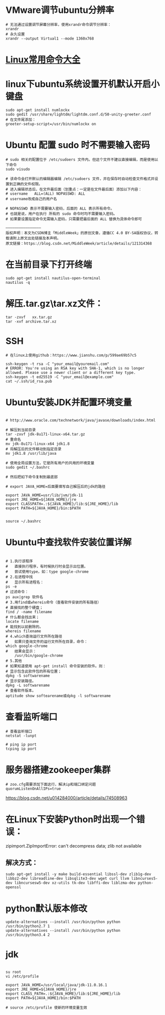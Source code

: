 # VMware调节ubuntu分辨率
```shell
# 无法通过设置调节屏幕分辨率，使用xrandr命令调节分辨率：
xrandr
# 永久设置
xrandr --output Virtual1 --mode 1360x768
```

# [Linux常用命令大全](Linux常用命令大全.txt)

# linux下ubuntu系统设置开机默认开启小键盘
```shell
sudo apt-get install numlockx
sudo gedit /usr/share/lightdm/lightdm.conf.d/50-unity-greeter.conf
# 在文件尾添加：
greeter-setup-script=/usr/bin/numlockx on
```

# Ubuntu 配置 sudo 时不需要输入密码
```shell
# sudo 相关的配置位于 /etc/sudoers 文件内。但这个文件不建议直接编辑，而是使用以下命令
sudo visudo

# 该命令会打开默认的编辑器编辑 /etc/sudoers 文件，并在保存时自动检查文件格式并设置到正确的文件权限。
# 进入编辑状态后，在文件最后面（划重点：一定是在文件最后面）添加以下内容：
# username   ALL=(ALL) NOPASSWD: ALL
# username改成自己的用户名

# NOPASSWD 表示不需要输入密码，后面的 ALL 表示所有命令。
# 也就是说，用户在执行 所有的 sudo 命令时均不需要输入密码。
# 如果要设置指定命令无需输入密码，只需要把最后面的 ALL 替换为具体命令即可
```
    ————————————————
    版权声明：本文为CSDN博主「MiddleWeek」的原创文章，遵循CC 4.0 BY-SA版权协议，转载请附上原文出处链接及本声明。
    原文链接：https://blog.csdn.net/MiddleWeek/article/details/121314368

# 在当前目录下打开终端
```shell
sudo apt-get install nautilus-open-terminal
nautilus -q
```

#  解压.tar.gz\tar.xz文件：

```shell
tar -zxvf   xx.tar.gz
tar -xvf archive.tar.xz
```

# SSH
```shell
# 在linux上使用github：https://www.jianshu.com/p/599ae69b57c5
    
ssh-keygen -t rsa -C "your_email@youremail.com" 
# ERROR: You're using an RSA key with SHA-1, which is no longer allowed. Please use a newer client or a different key type.
ssh-keygen -t ed25519 -C "your_email@example.com"
cat ~/.ssh/id_rsa.pub
```

# Ubuntu安装JDK并配置环境变量

```shell

# http://www.oracle.com/technetwork/java/javase/downloads/index.html

# 解压到当前目录
tar -zxvf jdk-8u171-linux-x64.tar.gz 
# 重命名
mv jdk-8u171-linux-x64 jdk1.8
# 将解压后的文件移动到指定目录
mv jdk1.8 /usr/lib/java

# 使用全局设置方法，它是所有用户的共用的环境变量
sudo gedit ~/.bashrc

# 然后把如下命令复制到最底部

# export JAVA_HOME=后面要填写自己解压后的jdk的路径

export JAVA_HOME=usr/lib/jvm/jdk-11
export JRE_HOME=${JAVA_HOME}/jre
export CLASSPATH=.:${JAVA_HOME}/lib:${JRE_HOME}/lib 
export PATH=${JAVA_HOME}/bin:$PATH


source ~/.bashrc

```

# Ubuntu中查找软件安装位置详解

```shell
 
# 1.执行该程序
# 	直接执行程序，有时候执行时会显示出位置。
# 	尝试使用type，如：type google-chrome
# 2.在进程中找
# 	显示所有进程名：
ps -e
# 过滤命令：
ps aux|grep 软件名
# 3.用find或whereis命令（查看软件安装的所有路径）
# 直接找的整个硬盘；
find / -name filename
# 什么都会找出来；
locate filename
# 能找到以前删除的。
whereis filename
# 4.which查询运行文件所在路径
#	如果只查询文件的运行文件所在目录，命令：
which google-chrome
#	结果会显示：
	/usr/bin/google-chrome
# 5.其他
# 如果知道使用 apt-get install 命令安装的软件。则：
# 显示包含此软件包的所有位置；
dpkg -S softwarename 
# 显示安装路径。
dpkg -L softwarename 
# 查看软件版本。
aptitude show softearename或dpkg -l softwarename

```

# 查看监听端口

```
# 查看监听端口
netstat -lunpt

# ping ip port
tcping ip port

```

# 服务器搭建zookeeper集群

```
# zoo.cfg需要添加下面这行，解决ip和端口绑定问题
quorumListenOnAllIPs=true
```
https://blog.csdn.net/u014284000/article/details/74508963
     
# 在Linux下安装Python时出现一个错误：
zipimport.ZipImportError: can't decompress data; zlib not available

## 解决方式：
```shell
sudo apt-get install -y make build-essential libssl-dev zlib1g-dev libbz2-dev libreadline-dev libsqlite3-dev wget curl llvm libncurses5-dev libncursesw5-dev xz-utils tk-dev libffi-dev liblzma-dev python-openssl
```

# python默认版本修改
```
update-alternatives --install /usr/bin/python python /usr/bin/python2.7 1  
update-alternatives --install /usr/bin/python python /usr/bin/python3.4 2
```
# jdk
``` shell

su root
vi /etc/profile

export JAVA_HOME=/usr/local/java/jdk-11.0.16.1
export JRE_HOME=${JAVA_HOME}/jre
export CLASS_PATH=.:${JAVA_HOME}/lib:${JRE_HOME}/lib
export PATH=${JAVA_HOME}/bin:$PATH

# source /etc/profile 使新的环境变量生效
```

